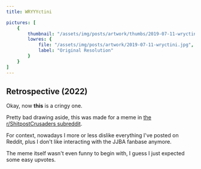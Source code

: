 ```yaml
---
title: WRYYYctini

pictures: [
	{
		thumbnail: "/assets/img/posts/artwork/thumbs/2019-07-11-wryctini.jpg",
		lowres: {
			file: "/assets/img/posts/artwork/2019-07-11-wryctini.jpg",
			label: "Original Resolution"
		}
	}
]
---
```

## Retrospective (2022)
Okay, now **this** is a cringy one.

Pretty bad drawing aside, this was made for a meme in [the r/ShitpostCrusaders subreddit](https://reddit.com/r/ShitpostCrusaders/).

For context, nowadays I more or less dislike everything I've posted on Reddit, plus I don't like interacting with the JJBA fanbase anymore.

The meme itself wasn't even funny to begin with, I guess I just expected some easy upvotes.

